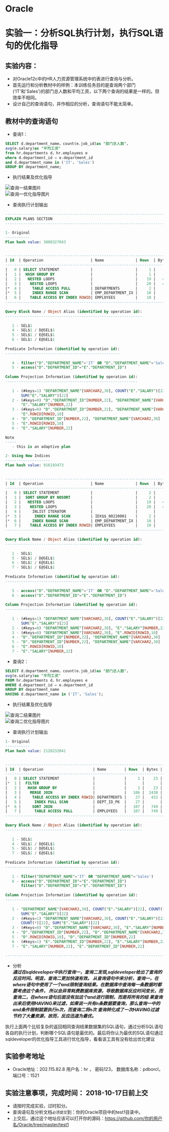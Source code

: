 # Oracle
# 实验一：分析SQL执行计划，执行SQL语句的优化指导

## 实验内容：
- 对Oracle12c中的HR人力资源管理系统中的表进行查询与分析。
- 首先运行和分析教材中的样例：本训练任务目的是查询两个部门('IT'和'Sales')的部门总人数和平均工资，以下两个查询的结果是一样的。但效率不相同。
- 设计自己的查询语句，并作相应的分析，查询语句不能太简单。

## 教材中的查询语句

- 查询1：

```SQL
SELECT d.department_name，count(e.job_id)as "部门总人数"，
avg(e.salary)as "平均工资"
from hr.departments d，hr.employees e
where d.department_id = e.department_id
and d.department_name in ('IT'，'Sales')
GROUP BY department_name;
```
- 执行结果及优化指导  

![查询一结果图片](https://github.com/zemaochen/Oracle/blob/master/images/QQ%E5%9B%BE%E7%89%8720181016164946.png)  
![查询一优化指导图片](https://github.com/zemaochen/Oracle/blob/master/images/%E5%9B%BE%E7%89%871.png)
- 查询执行计划输出
```sql
-------------------------------------------------------------------------------
EXPLAIN PLANS SECTION
-------------------------------------------------------------------------------

1- Original
-----------
Plan hash value: 3808327043

 
---------------------------------------------------------------------------------------------------
| Id  | Operation                     | Name              | Rows  | Bytes | Cost (%CPU)| Time     |
---------------------------------------------------------------------------------------------------
|   0 | SELECT STATEMENT              |                   |     1 |    23 |     5  (20)| 00:00:01 |
|   1 |  HASH GROUP BY                |                   |     1 |    23 |     5  (20)| 00:00:01 |
|   2 |   NESTED LOOPS                |                   |    19 |   437 |     4   (0)| 00:00:01 |
|   3 |    NESTED LOOPS               |                   |    20 |   437 |     4   (0)| 00:00:01 |
|*  4 |     TABLE ACCESS FULL         | DEPARTMENTS       |     2 |    32 |     3   (0)| 00:00:01 |
|*  5 |     INDEX RANGE SCAN          | EMP_DEPARTMENT_IX |    10 |       |     0   (0)| 00:00:01 |
|   6 |    TABLE ACCESS BY INDEX ROWID| EMPLOYEES         |    10 |    70 |     1   (0)| 00:00:01 |
---------------------------------------------------------------------------------------------------
 
Query Block Name / Object Alias (identified by operation id):
-------------------------------------------------------------
 
   1 - SEL$1
   4 - SEL$1 / D@SEL$1
   5 - SEL$1 / E@SEL$1
   6 - SEL$1 / E@SEL$1
 
Predicate Information (identified by operation id):
---------------------------------------------------
 
   4 - filter("D"."DEPARTMENT_NAME"='IT' OR "D"."DEPARTMENT_NAME"='Sales')
   5 - access("D"."DEPARTMENT_ID"="E"."DEPARTMENT_ID")
 
Column Projection Information (identified by operation id):
-----------------------------------------------------------
 
   1 - (#keys=1) "DEPARTMENT_NAME"[VARCHAR2,30], COUNT("E"."SALARY")[22], COUNT(*)[22], 
       SUM("E"."SALARY")[22]
   2 - (#keys=0) "D"."DEPARTMENT_ID"[NUMBER,22], "DEPARTMENT_NAME"[VARCHAR2,30], 
       "E"."SALARY"[NUMBER,22]
   3 - (#keys=0) "D"."DEPARTMENT_ID"[NUMBER,22], "DEPARTMENT_NAME"[VARCHAR2,30], 
       "E".ROWID[ROWID,10]
   4 - "D"."DEPARTMENT_ID"[NUMBER,22], "DEPARTMENT_NAME"[VARCHAR2,30]
   5 - "E".ROWID[ROWID,10]
   6 - "E"."SALARY"[NUMBER,22]
 
Note
-----
   - this is an adaptive plan

2- Using New Indices
--------------------
Plan hash value: 916193473

 
---------------------------------------------------------------------------------------------------
| Id  | Operation                     | Name              | Rows  | Bytes | Cost (%CPU)| Time     |
---------------------------------------------------------------------------------------------------
|   0 | SELECT STATEMENT              |                   |     2 |    46 |     2   (0)| 00:00:01 |
|   1 |  SORT GROUP BY NOSORT         |                   |     2 |    46 |     2   (0)| 00:00:01 |
|   2 |   NESTED LOOPS                |                   |    19 |   437 |     2   (0)| 00:00:01 |
|   3 |    NESTED LOOPS               |                   |    20 |   437 |     2   (0)| 00:00:01 |
|   4 |     INLIST ITERATOR           |                   |       |       |            |          |
|*  5 |      INDEX RANGE SCAN         | IDX$$_00220001    |     2 |    32 |     1   (0)| 00:00:01 |
|*  6 |     INDEX RANGE SCAN          | EMP_DEPARTMENT_IX |    10 |       |     0   (0)| 00:00:01 |
|   7 |    TABLE ACCESS BY INDEX ROWID| EMPLOYEES         |    10 |    70 |     1   (0)| 00:00:01 |
---------------------------------------------------------------------------------------------------
 
Query Block Name / Object Alias (identified by operation id):
-------------------------------------------------------------
 
   1 - SEL$1
   5 - SEL$1 / D@SEL$1
   6 - SEL$1 / E@SEL$1
   7 - SEL$1 / E@SEL$1
 
Predicate Information (identified by operation id):
---------------------------------------------------
 
   5 - access("D"."DEPARTMENT_NAME"='IT' OR "D"."DEPARTMENT_NAME"='Sales')
   6 - access("D"."DEPARTMENT_ID"="E"."DEPARTMENT_ID")
 
Column Projection Information (identified by operation id):
-----------------------------------------------------------
 
   1 - (#keys=1) "DEPARTMENT_NAME"[VARCHAR2,30], COUNT("E"."SALARY")[22], COUNT(*)[22], 
       SUM("E"."SALARY")[22]
   2 - (#keys=0) "DEPARTMENT_NAME"[VARCHAR2,30], "E"."SALARY"[NUMBER,22]
   3 - (#keys=0) "DEPARTMENT_NAME"[VARCHAR2,30], "E".ROWID[ROWID,10]
   4 - "D"."DEPARTMENT_ID"[NUMBER,22], "DEPARTMENT_NAME"[VARCHAR2,30]
   5 - "D"."DEPARTMENT_ID"[NUMBER,22], "DEPARTMENT_NAME"[VARCHAR2,30]
   6 - "E".ROWID[ROWID,10]
   7 - "E"."SALARY"[NUMBER,22]
```
- 查询2：
```SQL
SELECT d.department_name，count(e.job_id)as "部门总人数"，
avg(e.salary)as "平均工资"
FROM hr.departments d，hr.employees e
WHERE d.department_id = e.department_id
GROUP BY department_name
HAVING d.department_name in ('IT'，'Sales');
```
- 执行结果及优化指导  

![查询二结果图片](https://github.com/zemaochen/Oracle/blob/master/images/QQ%E5%9B%BE%E7%89%8720181016164931.png)  
![查询二优化指导图片](https://github.com/zemaochen/Oracle/blob/master/images/%E5%9B%BE%E7%89%872.png)
- 查询执行计划输出    
```sql
1- Original
-----------
Plan hash value: 2128232041

 
----------------------------------------------------------------------------------------------
| Id  | Operation                      | Name        | Rows  | Bytes | Cost (%CPU)| Time     |
----------------------------------------------------------------------------------------------
|   0 | SELECT STATEMENT               |             |     1 |    23 |     7  (29)| 00:00:01 |
|*  1 |  FILTER                        |             |       |       |            |          |
|   2 |   HASH GROUP BY                |             |     1 |    23 |     7  (29)| 00:00:01 |
|   3 |    MERGE JOIN                  |             |   106 |  2438 |     6  (17)| 00:00:01 |
|   4 |     TABLE ACCESS BY INDEX ROWID| DEPARTMENTS |    27 |   432 |     2   (0)| 00:00:01 |
|   5 |      INDEX FULL SCAN           | DEPT_ID_PK  |    27 |       |     1   (0)| 00:00:01 |
|*  6 |     SORT JOIN                  |             |   107 |   749 |     4  (25)| 00:00:01 |
|   7 |      TABLE ACCESS FULL         | EMPLOYEES   |   107 |   749 |     3   (0)| 00:00:01 |
----------------------------------------------------------------------------------------------
 
Query Block Name / Object Alias (identified by operation id):
-------------------------------------------------------------
 
   1 - SEL$1
   4 - SEL$1 / D@SEL$1
   5 - SEL$1 / D@SEL$1
   7 - SEL$1 / E@SEL$1
 
Predicate Information (identified by operation id):
---------------------------------------------------
 
   1 - filter("DEPARTMENT_NAME"='IT' OR "DEPARTMENT_NAME"='Sales')
   6 - access("D"."DEPARTMENT_ID"="E"."DEPARTMENT_ID")
       filter("D"."DEPARTMENT_ID"="E"."DEPARTMENT_ID")
 
Column Projection Information (identified by operation id):
-----------------------------------------------------------
 
   1 - "DEPARTMENT_NAME"[VARCHAR2,30], COUNT("E"."SALARY")[22], COUNT(*)[22], 
       SUM("E"."SALARY")[22]
   2 - (#keys=1) "DEPARTMENT_NAME"[VARCHAR2,30], COUNT("E"."SALARY")[22], 
       COUNT(*)[22], SUM("E"."SALARY")[22]
   3 - (#keys=0) "D"."DEPARTMENT_NAME"[VARCHAR2,30], "E"."SALARY"[NUMBER,22]
   4 - "D"."DEPARTMENT_ID"[NUMBER,22], "D"."DEPARTMENT_NAME"[VARCHAR2,30]
   5 - "D".ROWID[ROWID,10], "D"."DEPARTMENT_ID"[NUMBER,22]
   6 - (#keys=1) "E"."DEPARTMENT_ID"[NUMBER,22], "E"."SALARY"[NUMBER,22]
   7 - "E"."SALARY"[NUMBER,22], "E"."DEPARTMENT_ID"[NUMBER,22]

-------------------------------------------------------------------------------
```
- 分析  
    ***通过在sqldeveloper中执行查询一，查询二发现,sqldeveloper给出了查询的反应时间。明显，查询二更加快速有效。
    从查询语句中来分析，查询一，在where语句中使用了一个and限制查询结果。在数据库中查询每一条数据时都要考虑这个条件，
    所以会异常耗费数据库资源，导致数据库反应时间变长，而查询二，在where语句后面没有加这个and进行限制，而是将所有的结
    果查询出来后使用HAVING来过滤，如果说一共有n条数据要查询，那么查询一中的and条件限制就要执行n次，而查询二将n次
    查询转化成了一次HAVING过滤节约了大量资源，故而，反应迅速为最优。***
    

执行上面两个比较复杂的返回相同查询结果数据集的SQL语句，通过分析SQL语句各自的执行计划，判断哪个SQL语句是最优的。最后将你认为最优的SQL语句通过sqldeveloper的优化指导工具进行优化指导，看看该工具有没有给出优化建议

## 实验参考地址
- Oracle地址：202.115.82.8 用户名：hr ， 密码123， 数据库名称：pdborcl，端口号：1521


## 实验注意事项，完成时间： 2018-10-17日前上交
- 请按时完成实验，过时扣分。
- 查询语句及分析文档`必须提交`到：你的Oracle项目中的test1目录中。
- 上交后，通过这个地址应该可以打开你的源码：https://github.com/你的用户名/Oracle/tree/master/test1
